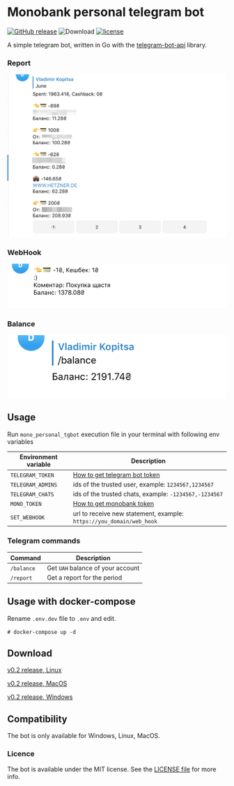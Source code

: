 # Monobank personal telegram bot
[![GitHub release](https://img.shields.io/github/release/vkopitsa/mono_personal_tgbot.svg)]()
![Download](https://img.shields.io/github/downloads/vkopitsa/mono_personal_tgbot/total.svg)
[![license](https://img.shields.io/github/license/vkopitsa/mono_personal_tgbot.svg)]()

A simple telegram bot, written in Go with the [telegram-bot-api](https://github.com/go-telegram-bot-api/telegram-bot-api 'telegram-bot-api') library.

### Report
![mono_personal_tgbot](Resources/screenshot0.png)

### WebHook
![mono_personal_tgbot](Resources/screenshot1.png)

### Balance
![mono_personal_tgbot](Resources/screenshot2.png)

## Usage

Run `mono_personal_tgbot` execution file in your terminal with following env variables

 Environment variable    | Description
------------------------ | -----------------------------------------------------------
`TELEGRAM_TOKEN`         | [How to get telegram bot token](https://core.telegram.org/bots#3-how-do-i-create-a-bot)
`TELEGRAM_ADMINS`        | ids of the trusted user, example: `1234567,1234567`
`TELEGRAM_CHATS`         | ids of the trusted chats, example: `-1234567,-1234567`
`MONO_TOKEN`             | [How to get monobank token](https://api.monobank.ua/)
`SET_WEBHOOK`            | url to receive new statement, example: `https://you_domain/web_hook`

### Telegram commands

 Command                 | Description
------------------------ | -----------------------------------------------------------
`/balance`               | Get `UAH` balance of your account 
`/report`                | Get a report for the period

## Usage with docker-compose

Rename `.env.dev` file to `.env` and edit.

    # docker-compose up -d

## Download
[v0.2 release, Linux](https://github.com/vkopitsa/mono_personal_tgbot/releases/download/v0.2/mono_personal_tgbot-linux-amd64)

[v0.2 release, MacOS](https://github.com/vkopitsa/mono_personal_tgbot/releases/download/v0.2/mono_personal_tgbot-darwin-amd64)

[v0.2 release, Windows](https://github.com/vkopitsa/mono_personal_tgbot/releases/download/v0.2/mono_personal_tgbot-windows-amd64.exe)

## Compatibility
The bot is only available for Windows, Linux, MacOS.

### Licence
The bot is available under the MIT license. See the [LICENSE file](https://github.com/vkopitsa/mono_personal_tgbot/blob/master/LICENSE) for more info.
